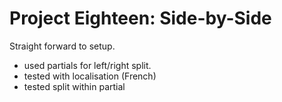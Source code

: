 # Project Eighteen: Side-by-Side


Straight forward to setup.
- used partials for left/right split.
- tested with localisation (French)
- tested split within partial
